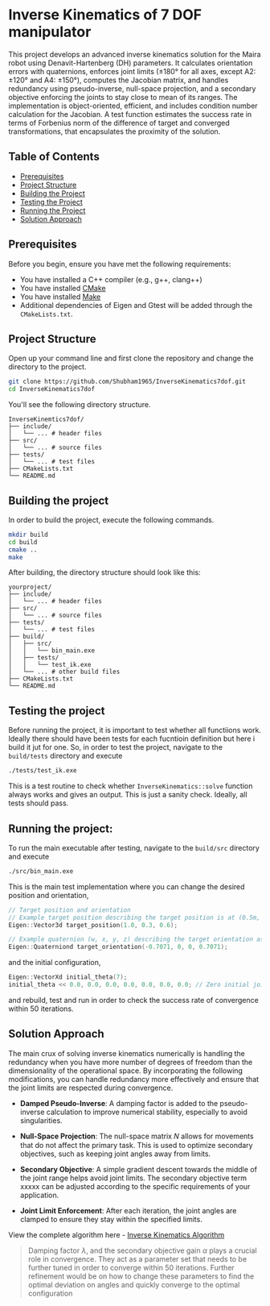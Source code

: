 # Inverse Kinematics of 7 DOF manipulator

This project develops an advanced inverse kinematics solution for the Maira robot using Denavit-Hartenberg (DH) parameters. It calculates orientation errors with quaternions, enforces joint limits (±180° for all axes, except A2: ±120° and A4: ±150°), computes the Jacobian matrix, and handles redundancy using pseudo-inverse, null-space projection, and a secondary objective enforcing the joints to stay close to mean of its ranges. The implementation is object-oriented, efficient, and includes condition number calculation for the Jacobian. A test function estimates the success rate in terms of Forbenius norm of the difference of target and converged transformations, that encapsulates the proximity of the solution.  

## Table of Contents

- [Prerequisites](#prerequisites)
- [Project Structure](#project-structure)
- [Building the Project](#building-the-project)
- [Testing the Project](#testing-the-project)
- [Running the Project](#running-the-project)
- [Solution Approach](#solution-approach)

## Prerequisites

Before you begin, ensure you have met the following requirements:

- You have installed a C++ compiler (e.g., g++, clang++)
- You have installed [CMake](https://cmake.org/download/)
- You have installed [Make](https://www.gnu.org/software/make/)
- Additional dependencies of Eigen and Gtest will be added through the `CMakeLists.txt`.

## Project Structure

Open up your command line and first clone the repository and change the directory to the project. 
```sh
git clone https://github.com/Shubham1965/InverseKinematics7dof.git
cd InverseKinematics7dof
```

You'll see the following directory structure.

```plaintext
InverseKinemtics7dof/
├── include/
│   └── ... # header files
├── src/
│   └── ... # source files
├── tests/
│   └── ... # test files
├── CMakeLists.txt
└── README.md
```

## Building the project
In order to build the project, execute the following commands. 
```sh
mkdir build
cd build
cmake ..
make
```

After building, the directory structure should look like this:

```
yourproject/
├── include/
│   └── ... # header files
├── src/
│   └── ... # source files
├── tests/
│   └── ... # test files
├── build/
│   ├── src/
│   │   └── bin_main.exe
│   ├── tests/
│   │   └── test_ik.exe
│   └── ... # other build files
├── CMakeLists.txt
└── README.md
```


## Testing the project
Before running the project, it is important to test whether all functiions work. Ideally there should have been tests for each fucntioin definition but here i build it jut for one. So, in order to test the project, navigate to the `build/tests` directory and execute
```sh
./tests/test_ik.exe
```
This is a test routine to check whether `InverseKinematics::solve` function always works and gives an output. This is just a sanity check. Ideally, all tests should pass.

## Running the project:
To run the main executable after testing, navigate to the `build/src` directory and execute
```sh
./src/bin_main.exe
```
This is the main test implementation where you can change the desired position and orientation, 
```c++
// Target position and orientation
// Example target position describing the target position is at (0.5m, 0.3m, 0.6m) in the 3D space
Eigen::Vector3d target_position(1.0, 0.3, 0.6); 

// Example quaternion (w, x, y, z) describing the target orientation as a 90-degree rotation around the z-axis
Eigen::Quaterniond target_orientation(-0.7071, 0, 0, 0.7071); 

```
and the initial configuration,

```c++
Eigen::VectorXd initial_theta(7);
initial_theta << 0.0, 0.0, 0.0, 0.0, 0.0, 0.0, 0.0; // Zero initial joint angles
```
and rebuild, test and run in order to check the success rate of convergence within 50 iterations.


## Solution Approach

The main crux of solving inverse kinematics numerically is handling the redundancy when you have more number of degrees of freedom than the dimensionality of the operational space. By incorporating the following  modifications, you can handle redundancy more effectively and ensure that the joint limits are respected during convergence.

- **Damped Pseudo-Inverse**: A damping factor is added to the pseudo-inverse calculation to improve numerical stability, especially to avoid singularities.

- **Null-Space Projection**: The null-space matrix 𝑁 allows for movements that do not affect the primary task. This is used to optimize secondary objectives, such as keeping joint angles away from limits.

- **Secondary Objective**: A simple gradient descent towards the middle of the joint range helps avoid joint limits. The secondary objective term xxxxx can be adjusted according to the specific requirements of your application.

- **Joint Limit Enforcement**: After each iteration, the joint angles are clamped to ensure they stay within the specified limits.


View the complete algorithm here - [Inverse Kinematics Algorithm ](doc/Inverse_Kinematics.pdf)

> Damping factor $\lambda$, and the secondary objective gain $\alpha$ plays a crucial role in convergence. They act as a parameter set that needs to be further tuned in order to converge within 50 iterations. Further refinement would be on how to change these parameters to find the optimal deviation on angles and quickly converge to the optimal configuration 
